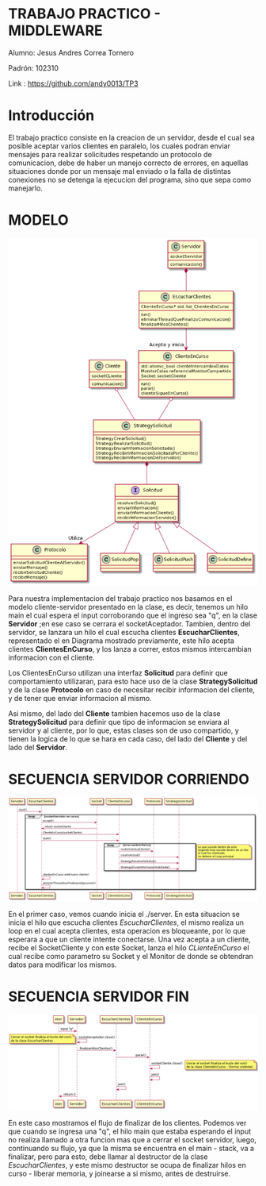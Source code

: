  # TRABAJO PRACTICO - MIDDLEWARE
 
Alumno: Jesus Andres Correa Tornero

Padrón: 102310

Link : https://github.com/andy0013/TP3


# Introducción

El trabajo practico consiste en la creacion de un servidor, desde el cual sea posible aceptar varios clientes en paralelo, los cuales podran enviar mensajes para realizar solicitudes respetando un protocolo de comunicacion, debe de haber un manejo correcto de errores, en aquellas situaciones donde por un mensaje mal enviado o la falla de distintas conexiones no se detenga la ejecucion del programa, sino que sepa como manejarlo.

# MODELO

 
 ![model](imagenes/primer-modelo.png)


 Para nuestra implementacion del trabajo practico nos basamos en el modelo cliente-servidor presentado en la clase, es decir, tenemos un hilo main el cual espera el input corroborando que el ingreso sea "q", en la clase **Servidor** ;en ese caso se cerrara el socketAceptador. 
 Tambien, dentro del servidor, se lanzara un hilo el cual escucha clientes **EscucharClientes**, representado el en Diagrama mostrado previamente, este hilo acepta clientes **ClientesEnCurso**, y los lanza a correr, estos mismos intercambian informacion con el cliente.
 
 Los ClientesEnCurso utilizan una interfaz **Solicitud** para definir que comportamiento utilizaran, para esto hace uso de la clase **StrategySolicitud** y de la clase **Protocolo** en caso de necesitar recibir informacion del cliente, y de tener que enviar informacion al mismo. 

Asi mismo, del lado del **Cliente** tambien hacemos uso de la clase **StrategySolicitud** para definir que tipo de informacion se enviara al servidor y al cliente, por lo que, estas clases son de uso compartido, y tienen la logica de lo que se hara en cada caso, del lado del __Cliente__ y del lado del __Servidor__.


# SECUENCIA SERVIDOR CORRIENDO


 ![model](imagenes/secuencia2.png)


En el primer caso, vemos cuando inicia el ./server. En esta situacion se inicia el hilo que escucha clientes *EscucharClientes*, el mismo realiza un loop en el cual acepta clientes, esta operacion es bloqueante, por lo que esperara a que un cliente intente conectarse. Una vez acepta a un cliente, recibe el SocketCliente y con este Socket, lanza el hilo *CLienteEnCurso* el cual recibe como parametro su Socket y el Monitor de donde se obtendran datos para modificar los mismos.


# SECUENCIA SERVIDOR FIN

 ![model](imagenes/secuencia.png)

En este caso mostramos el flujo de finalizar de los clientes. Podemos ver que cuando se ingresa una "q", el hilo main que estaba esperando el input no realiza llamado a otra funcion mas que a cerrar el socket servidor, luego, continuando su flujo, ya que la misma se encuentra en el main - stack, va a finalizar, pero para esto, debe llamar al destructor de la clase *EscucharClientes*, y este mismo destructor se ocupa de finalizar hilos en curso - liberar memoria, y joinearse a si mismo, antes de destruirse. 
